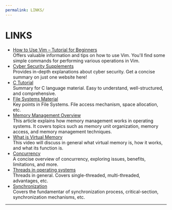 ```yaml
---
permalink: LINKS/
---
```


# LINKS

* [How to Use Vim – Tutorial for Beginners](https://www.freecodecamp.org/news/vim-beginners-guide/)<br>
Offers valuable information and tips on how to use Vim. You'll find some simple commands for performing various operations in Vim.
* [Cyber Security Supplements](https://www.javatpoint.com/what-is-cyber-security)<br>
Provides in-depth explanations about cyber security. Get a concise summary on just one website here!
* [C Tutorial](https://www.tutorialspoint.com/cprogramming/c_overview.htm)<br>
Summary for C language material. Easy to understand, well-structured, and comprehensive.
* [File Systems Material](https://www.tutorialspoint.com/operating_system/os_file_system.htm)<br>
Key points in File Systems. File access mechanism, space allocation, etc.
* [Memory Management Overview](https://phoenixnap.com/kb/memory-management)<br>
This article explains how memory management works in operating systems. It covers topics such as memory unit organization, memory access, and memory management techniques.
* [What is Virtual Memory](https://www.youtube.com/watch?v=wuakWE44_ZA)<br>
This video will discuss in general what virtual memory is, how it works, and what its function is.
* [Concurrency](https://eng.libretexts.org/Courses/Delta_College/Operating_System%3A_The_Basics/05%3A_Process_Synchronization/5.1%3A_Introduction_to_Concurrency)<br>
A concise overview of concurrency, exploring issues, benefits, limitations, and more.
* [Threads in operating systems](https://www.youtube.com/watch?v=4kfiQEA7Qj8)<br>
Threads in general. Covers single-threaded, multi-threaded, advantages, etc.
* [Synchronization](https://www.studytonight.com/operating-system/process-synchronization)<br>
Covers the fundamentar of synchronization process, critical-section, synchronization mechanisms, etc.
<hr>
